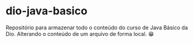 # dio-java-basico

Repositório para armazenar todo o conteúdo do curso de Java Básico da Dio.
Alterando o conteúdo de um arquivo de forma local. 😁
